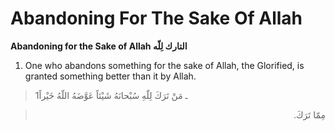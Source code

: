 Abandoning For The Sake Of Allah
================================

**Abandoning for the Sake of Allah التارك لِلّه**

1. One who abandons something for the sake of Allah, the Glorified, is
granted something better than it by Allah.

> 1ـ مَنْ تَرَكَ لِلّهِ سُبْحانَهُ شَيْئاً عَوَّضَهُ اللّهُ خَيْراً
<blockquote dir="rtl">
  <p>
مِمّا تَرَكَ.
  </p>
</blockquote>


